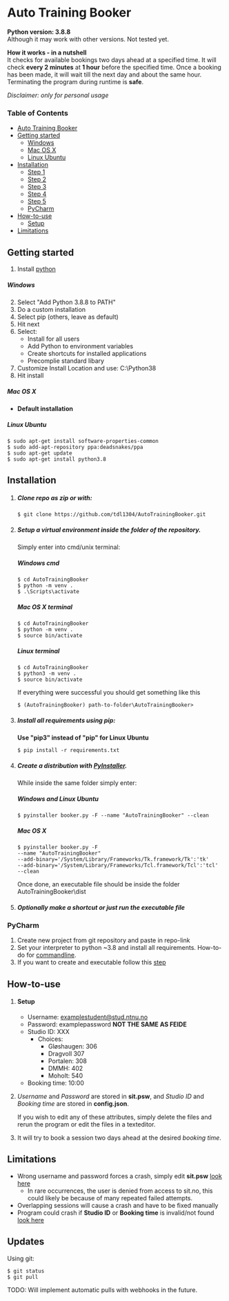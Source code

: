 # Auto Training Booker
**Python version: 3.8.8**  
Although it may work with other versions. Not tested yet.  
  
**How it works - in a nutshell**  
It checks for available bookings two days ahead at a specified time. 
It will check **every 2 minutes** at **1 hour** before the specified time. Once a booking has been made, it will wait till the next day and about the same hour. Terminating the program during runtime is **safe**.  
  
*Disclaimer: only for personal usage* 

### Table of Contents
* [Auto Training Booker](#auto-training-booker)
* [Getting started](#getting-started)
    * [Windows](#windows)
    * [Mac OS X](#mac-os-x)
    * [Linux Ubuntu](#linux-ubuntu)
* [Installation](#installation)
    * [Step 1](#clone-repo-as-zip-or-with)
    * [Step 2](#setup-a-virtual-environment-inside-the-folder-of-the-repository)
    * [Step 3](#install-all-requirements-using-pip)
    * [Step 4](#create-a-distribution-with-pyinstallerhttpspypiorgprojectpyinstaller)
    * [Step 5](#optionally-make-a-shortcut-or-just-run-the-executable-file)
    * [PyCharm](#pycharm)
* [How-to-use](#how-to-use)
    * [Setup](#setup)
* [Limitations](#limitations)
## Getting started
1. Install [python](https://www.python.org/downloads/release/python-388/) 
##### Windows 
2. Select "Add Python 3.8.8 to PATH"
3. Do a custom installation
4. Select pip (others, leave as default)
5. Hit next
6. Select:
   * Install for all users
   * Add Python to environment variables
   * Create shortcuts for installed applications
   * Precomplie standard libary
7. Customize Install Location and use: C:\Python38
8. Hit install

##### Mac OS X
* **Default installation**
##### Linux Ubuntu
    $ sudo apt-get install software-properties-common
    $ sudo add-apt-repository ppa:deadsnakes/ppa
    $ sudo apt-get update
    $ sudo apt-get install python3.8
## Installation
1. ##### Clone repo as zip or with: 

   ```
   $ git clone https://github.com/tdl1304/AutoTrainingBooker.git
   ```
2. ##### Setup a virtual environment inside the folder of the repository.
    Simply enter into cmd/unix terminal:
    ##### Windows cmd
     ```
   $ cd AutoTrainingBooker
   $ python -m venv .
   $ .\Scripts\activate
   ```
   ##### Mac OS X terminal
     ```
   $ cd AutoTrainingBooker
   $ python -m venv .
   $ source bin/activate
   ```
   ##### Linux terminal
     ```
   $ cd AutoTrainingBooker
   $ python3 -m venv .
   $ source bin/activate
   ```
   If everything were successful you should get something like this
   ```
   $ (AutoTrainingBooker) path-to-folder\AutoTrainingBooker>
   ```
3. ##### Install all requirements using pip:  
   **Use "pip3" instead of "pip" for Linux Ubuntu**
    ```
   $ pip install -r requirements.txt
   ```
   
4. ##### Create a distribution with [PyInstaller](https://pypi.org/project/pyinstaller/).
   While inside the same folder simply enter:
   ##### Windows and Linux Ubuntu
   ```
   $ pyinstaller booker.py -F --name "AutoTrainingBooker" --clean
   ```
   ##### Mac OS X
   ```
   $ pyinstaller booker.py -F 
   --name "AutoTrainingBooker" 
   --add-binary='/System/Library/Frameworks/Tk.framework/Tk':'tk'
   --add-binary='/System/Library/Frameworks/Tcl.framework/Tcl':'tcl' 
   --clean
   ```
   Once done, an executable file should be inside the folder AutoTrainingBooker\dist
5. ##### Optionally make a shortcut or just run the executable file  

### PyCharm
1. Create new project from git repository and paste in repo-link
2. Set your interpreter to python ~3.8 and install all requirements. How-to-do for [commandline](#install-all-requirements-using-pip).
3. If you want to create and executable follow this [step](#create-a-distribution-with-pyinstallerhttpspypiorgprojectpyinstaller)

## How-to-use
1. #### Setup
   * Username: examplestudent@stud.ntnu.no
   * Password: examplepassword **NOT THE SAME AS FEIDE**
   * Studio ID: XXX
     * Choices: 
        * Gløshaugen: 306
        * Dragvoll 307
        * Portalen: 308
        * DMMH: 402 
        * Moholt: 540
   * Booking time: 10:00
2. *Username* and *Password* are stored in **sit.psw**, and *Studio ID* 
    and *Booking time* are stored in **config.json**.  
  
    If you wish to edit any of these attributes, simply delete the files and rerun the program or edit the files in a texteditor.
3. It will try to book a session two days ahead at the desired *booking time*.

## Limitations
* Wrong username and password forces a crash, simply edit **sit.psw** [look here](#how-to-use)
  * In rare occurrences, the user is denied from access to sit.no, this could likely be because of many repeated failed attempts.
* Overlapping sessions will cause a crash and have to be fixed manually
* Program could crash if **Studio ID** or **Booking time** is invalid/not found [look here](#how-to-use)

## Updates
Using git:
   ```
   $ git status
   $ git pull 
   ```
TODO: Will implement automatic pulls with webhooks in the future.


